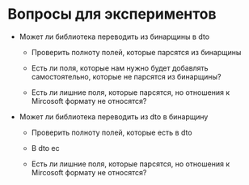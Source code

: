 # Вопросы для экспериментов

- Может ли библиотека переводить из бинарщины в dto

  - Проверить полноту полей, которые парсятся из бинарщины

  - Есть ли поля, которые нам нужно будет добавлять самостоятельно, которые не парсятся из бинарщины?

  - Есть ли лишние поля, которые парсятся, но отношения к Mircosoft формату не относятся?

- Может ли библиотека переводить из dto в бинарщину

  - Проверить полноту полей, которые есть в dto

  - В dto ес

  - Есть ли лишние поля, которые парсятся, но отношения к Mircosoft формату не относятся?